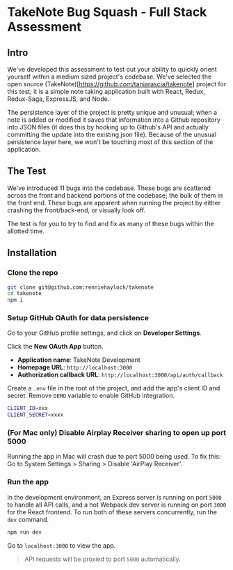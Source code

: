 # TakeNote Bug Squash - Full Stack Assessment

## Intro

We've developed this assessment to test out your ability to quickly orient yourself
within a medium sized project's codebase. We've selected the open source
(TakeNote)[https://github.com/taniarascia/takenote] project for this test; it is
a simple note taking application built with React, Redux, Redux-Saga, ExpressJS, and Node.

The persistence layer of the project is pretty unique and unusual; when a note is
added or modified it saves that information into a Github repository into
JSON files (it does this by hooking up to Github's API and actually committing the
update into the existing json file). Because of the unusual persistence layer here,
we won't be touching most of this section of the application.

## The Test

We've introduced 11 bugs into the codebase. These bugs are scattered across the front
and backend portions of the codebase; the bulk of them in the front end. These bugs
are apparent when running the project by either crashing the front/back-end, or
visually look off.

The test is for you to try to find and fix as many of these bugs within the allotted time.

## Installation

### Clone the repo
```bash
git clone git@github.com:renniehaylock/takenote
cd takenote
npm i
```

### Setup GitHub OAuth for data persistence

Go to your GitHub profile settings, and click on **Developer Settings**.

Click the **New OAuth App** button.

- **Application name**: TakeNote Development
- **Homepage URL**: `http://localhost:3000`
- **Authorization callback URL**: `http://localhost:3000/api/auth/callback`

Create a `.env` file in the root of the project, and add the app's client ID and secret. Remove `DEMO` variable to enable GitHub integration.

```bash
CLIENT_ID=xxx
CLIENT_SECRET=xxxx
```

### (For Mac only) Disable Airplay Receiver sharing to open up port 5000

Running the app in Mac will crash due to port 5000 being used. To fix this:
Go to System Settings > Sharing > Disable 'AirPlay Receiver'.

### Run the app

In the development environment, an Express server is running on port `5000` to handle all API calls, and a hot Webpack dev server is running on port `3000` for the React frontend. To run both of these servers concurrently, run the `dev` command.

```bash
npm run dev
```

Go to `localhost:3000` to view the app.

> API requests will be proxied to port `5000` automatically.
